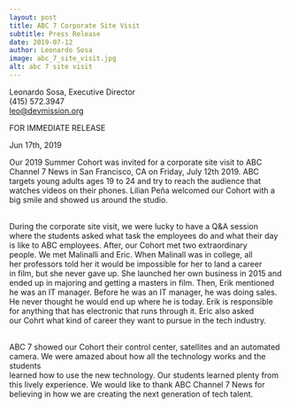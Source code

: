 ```yaml
---
layout: post
title: ABC 7 Corporate Site Visit
subtitle: Press Release
date: 2019-07-12
author: Leonardo Sosa
image: abc_7_site_visit.jpg
alt: abc 7 site visit
---
```

Leonardo Sosa, Executive Director<br>
(415) 572.3947<br>
leo@devmission.org<br>

FOR IMMEDIATE RELEASE<br>

Jun 17th, 2019<br>


Our 2019 Summer Cohort was invited for a corporate site visit to ABC<br>
Channel 7 News in San Francisco, CA on Friday, July 12th 2019. ABC <br>
targets young adults ages 19 to 24 and try to reach the audience that<br>
watches videos on their phones. Lilian Peña welcomed our Cohort with a<br>
big smile and showed us around the studio.<br><br>

During the corporate site visit, we were lucky to have a Q&A session<br>
where the students asked what task the employees do and what their day<br>
is like to ABC employees. After, our Cohort met two extraordinary<br>
people. We met Malinalli and Eric. When Malinall was in college, all<br>
her professors told her it would be impossible for her to land a career<br>
in film, but she never gave up. She launched her own business in 2015 and<br>
ended up in majoring and getting a masters in film. Then, Erik mentioned<br>
he was an IT manager. Before he was an IT manager, he was doing sales.<br>
He never thought he would end up where he is today. Erik is responsible<br>
for anything that has electronic that runs through it. Eric also asked<br>
our Cohrt what kind of career they want to pursue in the tech industry.<br><br>

ABC 7 showed our Cohort their control center, satellites and an automated<br>
camera. We were amazed about how all the technology works and the students<br>
learned how to use the new technology. Our students learned plenty from<br>
this lively experience. We would like to thank ABC Channel 7 News for<br>
believing in how we are creating the next generation of tech talent.<br><br>